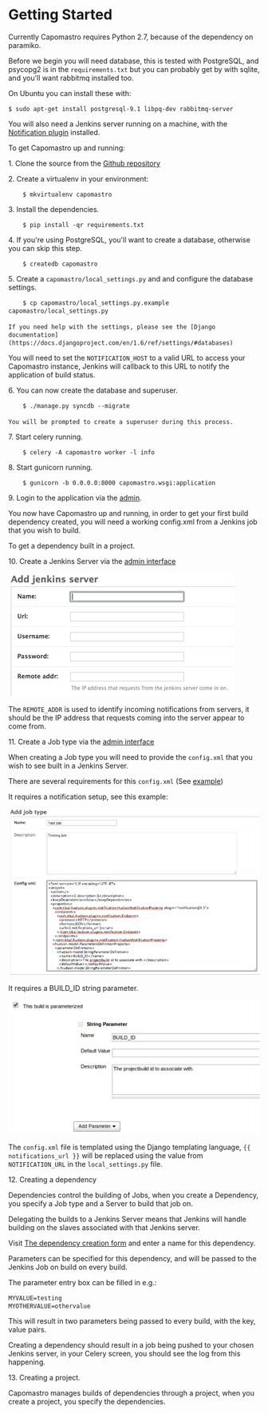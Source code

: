Getting Started
===============

Currently Capomastro requires Python 2.7, because of the dependency on paramiko.

Before we begin you will need database, this is tested with PostgreSQL, and
psycopg2 is in the `requirements.txt`  but you can probably get by with
sqlite, and you'll want rabbitmq installed too.

On Ubuntu you can install these with:

    $ sudo apt-get install postgresql-9.1 libpq-dev rabbitmq-server

You will also need a Jenkins server running on a machine, with the [Notification plugin](https://wiki.jenkins-ci.org/display/JENKINS/Notification+Plugin) installed.

To get Capomastro up and running:

1\. Clone the source from the [Github repository](https://github.com/capomastro/capomastro)

2\. Create a virtualenv in your environment:

        $ mkvirtualenv capomastro

3\. Install the dependencies.

        $ pip install -qr requirements.txt

4\. If you're using PostgreSQL, you'll want to create a database, otherwise you
   can skip this step.

        $ createdb capomastro

5\. Create a `capomastro/local_settings.py` and  and configure the database settings.

        $ cp capomastro/local_settings.py.example capomastro/local_settings.py

    If you need help with the settings, please see the [Django documentation](https://docs.djangoproject.com/en/1.6/ref/settings/#databases)

You will need to set the `NOTIFICATION_HOST` to a valid URL to access your Capomastro instance, Jenkins will callback to this URL to notify the application of build status.

6\. You can now create the database and superuser.

        $ ./manage.py syncdb --migrate

    You will be prompted to create a superuser during this process.

7\. Start celery running.

        $ celery -A capomastro worker -l info

8\. Start gunicorn running.

        $ gunicorn -b 0.0.0.0:8000 capomastro.wsgi:application

9\. Login to the application via the [admin](http://localhost:8000/admin/).

You now have Capomastro up and running, in order to get your first build
dependency created, you will need a working config.xml from a Jenkins job that
you wish to build.

To get a dependency built in a project.

10\. Create a Jenkins Server via the [admin interface](http://localhost:8000/admin/jenkins/jenkinsserver/)

![Create server](./create_server.png)

The `REMOTE_ADDR` is used to identify incoming notifications from servers, it should be the IP address that requests coming into the server appear to come from.

11\. Create a Job type via the [admin interface](http://localhost:8000/admin/jenkins/jobtype/)

When creating a Job type you will need to provide the `config.xml` that you wish to
see built in a Jenkins Server.

There are several requirements for this `config.xml` (See [example](example_config.xml))

It requires a notification setup, see this example:

![Creating Jobtypes](./add_job_type.png)

It requires a BUILD_ID string parameter.

![String parameter](./parameter.png)

The `config.xml` file is templated using the Django templating language, `{{ notifications_url }}` will be replaced using the value from `NOTIFICATION_URL` in the `local_settings.py` file.

12\. Creating a dependency

Dependencies control the building of Jobs, when you create a Dependency, you specify a Job type and a Server to build that job on.

Delegating the builds to a Jenkins Server means that Jenkins will handle building on the slaves associated with that Jenkins server.

Visit [The dependency creation form](http://localhost:8000/dependencies/create/) and enter a name for this dependency.

Parameters can be specified for this dependency, and will be passed to the Jenkins Job on build on every build.

The parameter entry box can be filled in e.g.:

    MYVALUE=testing
    MYOTHERVALUE=othervalue

This will result in two parameters being passed to every build, with the key, value pairs.

Creating a dependency should result in a job being pushed to your chosen Jenkins server, in your Celery screen, you should see the log from this happening.

13\. Creating a project.

Capomastro manages builds of dependencies through a project, when you create a project, you specify the dependencies.

